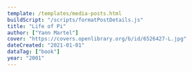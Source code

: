 ```yaml
---
template: /templates/media-posts.html
buildScript: "/scripts/formatPostDetails.js"
title: "Life of Pi"
author: ["Yann Martel"]
cover: "https://covers.openlibrary.org/b/id/6526427-L.jpg"
dateCreated: "2021-01-01"
dataTag: ["book"]
year: "2001"
---
```

